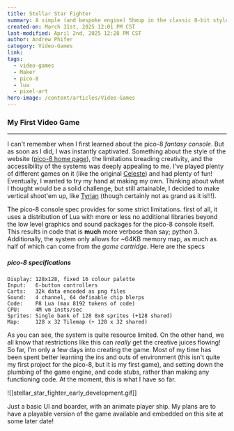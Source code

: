 ```yaml
---
title: Stellar Star Fighter
summary: A simple (and bespoke engine) Shmup in the classic 8-bit style
created-on: March 31st, 2025 12:01 PM CST
last-modified: April 2nd, 2025 12:28 PM CST
author: Andrew Phifer
category: Video-Games
link: 
tags:
  - video-games
  - Maker
  - pico-8
  - lua
  - pixel-art
hero-image: /content/articles/Video-Games
---
```


### My First Video Game

---

I can't remember when I first learned about the pico-8 *fantasy console*.  But as soon as I did, I was instantly captivated.  Something about the style of the website ([pico-8 home page](https://www.lexaloffle.com/pico-8.php)), the limitations breading creativity, and the accessibility of the systems was deeply appealing to me.  I've played plenty of different games on it (like the original [Celeste](https://www.lexaloffle.com/bbs/?pid=11722#p)) and had plenty of fun!  Eventually, I wanted to try my hand at making my own.  Thinking about what I thought would be a solid challenge, but still attainable, I decided to make vertical shoot'em up, like [Tyrian](https://www.gog.com/en/game/tyrian_2000) (though certainly not as grand as it is!!!).  

The pico-8 console spec provides for some strict limitations.  first of all, it uses a distribution of Lua with more or less no additional libraries beyond the low level graphics and sound packages for the pico-8 console itself.  This results in code that is **much** more verbose than say; python 3.  Additionally, the system only allows for ~64KB memory map, as much as half of which can come from the *game cartridge*.  Here are the specs

##### pico-8 specifications
```
Display: 128x128, fixed 16 colour palette  
Input:   6-button controllers  
Carts:   32k data encoded as png files  
Sound:   4 channel, 64 definable chip blerps  
Code:    P8 Lua (max 8192 tokens of code)  
CPU:     4M vm insts/sec  
Sprites: Single bank of 128 8x8 sprites (+128 shared)  
Map:     128 x 32 Tilemap (+ 128 x 32 shared)
```

As you can see, the system is quite resource limited.  On the other hand, we all know that restrictions like this can *really* get the creative juices flowing!  So far, I'm only a few days into creating the game.  Most of my time has been spent better learning the ins and outs of environment (this isn't quite my first project for the pico-8, but it is my first game), and setting down the plumbing of the game engine, and code stubs, rather than making any functioning code.  At the moment, this is what I have so far.

![[stellar_star_fighter_early_development.gif]]

Just a basic UI and boarder, with an animate player ship.  My plans are to have a playable version of the game available and embedded on this site at some later date!